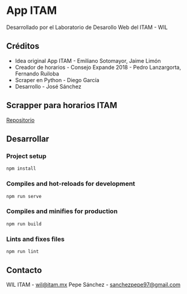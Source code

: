 # App ITAM
Desarrollado por el Laboratorio de Desarollo Web del ITAM - WIL

## Créditos
* Idea original App ITAM - Emiliano Sotomayor, Jaime Limón
* Creador de horarios - Consejo Expande 2018 - Pedro Lanzargorta, Fernando Ruiloba
* Scraper en Python - Diego García
* Desarrollo - José Sánchez

## Scrapper para horarios ITAM
[Repositorio](https://github.com/SanchezPepe/AppITAMTools)

## Desarrollar

### Project setup
```
npm install
```

### Compiles and hot-reloads for development
```
npm run serve
```

### Compiles and minifies for production
```
npm run build
```

### Lints and fixes files
```
npm run lint
```


## Contacto
WIL ITAM - wil@itam.mx
Pepe Sánchez - sanchezpepe97@gmail.com